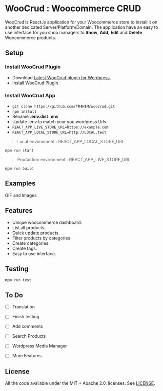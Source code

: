 # WooCrud : Woocommerce CRUD

WooCrud is ReactJs application for your Woocommerce store to install it on another dedicated Server/Platform/Domain.
The application have an easy to use interface for you shop managers to **Show**, **Add**, **Edit** and **Delete** Woocommerce products. 

## Setup
### Install WooCrud Plugin 
- Download [Latest WooCrud plugin for Wordpress](https://github.com/TR4HIM/woo-crud-plugin/releases/latest).
- Install WooCrud Plugin.


### Install WooCrud App
-   `git clone https://github.com/TR4HIM/woocrud.git`
-   `npm install`
-  Rename **.env.dist**  **.env**
- Update .env to match your you wordpress Urls
- `REACT_APP_LIVE_STORE_URL=https://example.com`
- `REACT_APP_LOCAL_STORE_URL=http://LOCAL.test`

> Local environment : REACT_APP_LOCAL_STORE_URL

    npm run start

> Production environment : REACT_APP_LIVE_STORE_URL

    npm run build

## Examples

GIF and Images

## Features
- Unique woocommerce dashboard.
- List all products.
- Quick update products.
- Filter products by categories.
- Create categories.
- Create tags.
- Easy to use interface.

## Testing

    npm run test

## To Do

 - [ ] Translation
 - [ ] Finish testing
 - [ ] Add comments
 - [ ] Search Products
 - [ ] Wordpress Media Manager
 - [ ] More Features



## License
All the code available under the MIT + Apache 2.0. licenses. See [LICENSE](https://github.com/apiko-dev/GitterMobile/blob/master/LICENSE).
